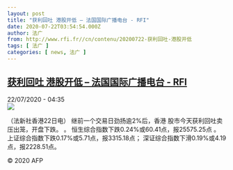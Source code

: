 ```yaml
---
layout: post
title: "获利回吐 港股开低 – 法国国际广播电台 - RFI"
date: 2020-07-22T03:54:54.000Z
author: 法广
from: http://www.rfi.fr//cn/contenu/20200722-获利回吐-港股开低
tags: [ 法广 ]
categories: [ news, 法广 ]
---
```

<!--1595390094000-->
[获利回吐 港股开低 – 法国国际广播电台 - RFI](http://www.rfi.fr//cn/contenu/20200722-%E8%8E%B7%E5%88%A9%E5%9B%9E%E5%90%90-%E6%B8%AF%E8%82%A1%E5%BC%80%E4%BD%8E)
------

<div>
<div>22/07/2020 - 04:35</div><img src="https://s.rfi.fr/media/display/aff867e0-cbca-11ea-9805-005056a98db9/w:310/p:16x9/eco0002b.200722103502.jpg"><div class="t-content__body u-clearfix"><div class="m-interstitial"></div><p>（法新社香港22日电）    继前一个交易日劲扬逾2%后，香港     股市今天获利回吐卖压出笼，开盘下跌。                                                                                      。                                                      恒生综合指数下跌0.24%或60.41点，报25575.25点    。                                                                                                          上证综合指数下跌0.17%或5.71点，报3315.18点；    深证综合指数下滑0.19%或4.19点，报2228.51点。</p><p></p><p class="t-copyright">© 2020 AFP</p>        </div>
</div>
